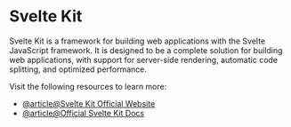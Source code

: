 # Svelte Kit

Svelte Kit is a framework for building web applications with the Svelte JavaScript framework. It is designed to be a complete solution for building web applications, with support for server-side rendering, automatic code splitting, and optimized performance.

Visit the following resources to learn more:

- [@article@Svelte Kit Official Website](https://kit.svelte.dev/)
- [@article@Official Svelte Kit Docs](https://kit.svelte.dev/docs/introduction)
